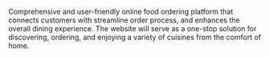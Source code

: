 Comprehensive and user-friendly online food ordering platform that connects customers with streamline order process, and enhances the overall dining experience. The website will serve as a one-stop solution for discovering, ordering, and enjoying a variety of cuisines from the comfort of home.
